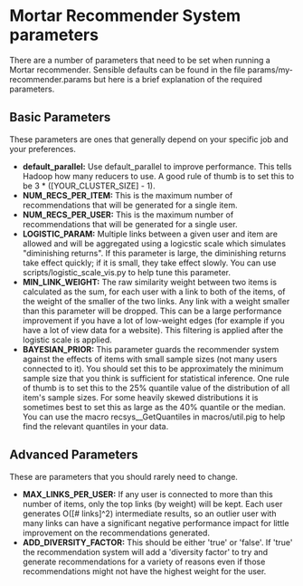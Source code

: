 # Mortar Recommender System parameters

There are a number of parameters that need to be set when running a Mortar recommender.  Sensible defaults can be found in the file params/my-recommender.params but here is a brief explanation of the required parameters.

## Basic Parameters

These parameters are ones that generally depend on your specific job and your preferences.  

* **default_parallel:** Use default\_parallel to improve performance.  This tells Hadoop how many reducers to use.  A good rule of thumb is to set this to be 3 * ([YOUR\_CLUSTER\_SIZE] - 1).
* **NUM_RECS_PER_ITEM:** This is the maximum number of recommendations that will be generated for a single item.
* **NUM_RECS_PER_USER:** This is the maximum number of recommendations that will be generated for a single user.
* **LOGISTIC_PARAM:** Multiple links between a given user and item are allowed and will be aggregated using a logicstic scale which simulates "diminishing returns".  If this parameter is large, the diminishing returns take effect quickly; if it is small, they take effect slowly.  You can use scripts/logistic_scale_vis.py to help tune this parameter.
* **MIN_LINK_WEIGHT:** The raw similarity weight between two items is calculated as the sum, for each user with a link to both of the items, of the weight of the smaller of the two links.  Any link with a weight smaller than this parameter will be dropped.  This can be a large performance improvement if you have a lot of low-weight edges (for example if you have a lot of view data for a website).  This filtering is applied after the logistic scale is applied.
* **BAYESIAN_PRIOR:** This parameter guards the recommender system against the effects of items with small sample sizes (not many users connected to it).  You should set this to be approximately the minimum sample size that you think is sufficient for statistical inference.  One rule of thumb is to set this to the 25% quantile value of the distribution of all item's sample sizes.  For some heavily skewed distributions it is sometimes best to set this as large as the 40% quantile or the median.  You can use the macro recsys\_\_GetQuantiles in macros/util.pig to help find the relevant quantiles in your data.


## Advanced Parameters 

These are parameters that you should rarely need to change.
* **MAX_LINKS_PER_USER:** If any user is connected to more than this number of items, only the top links (by weight) will be kept.  Each user generates O([# links]^2) intermediate results, so an outlier user with many links can have a significant negative performance impact for little improvement on the recommendations generated.
* **ADD_DIVERSITY_FACTOR:** This should be either 'true' or 'false'.  If 'true' the recommendation system will add a 'diversity factor' to try and generate recommendations for a variety of reasons even if those recommendations might not have the highest weight for the user.
